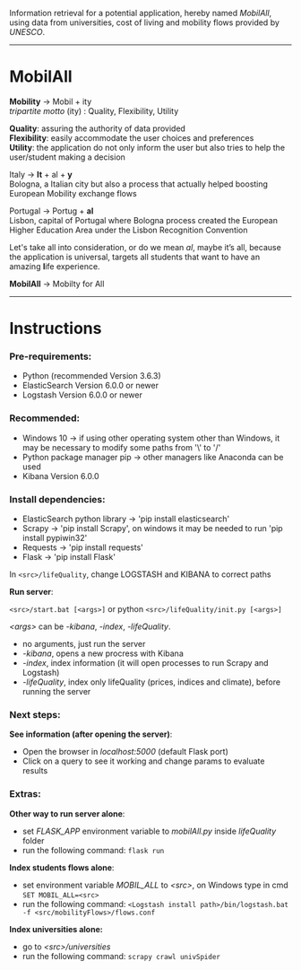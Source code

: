 Information retrieval for a potential application, hereby named _MobilAll_, using data from universities, cost of living and mobility flows provided by _UNESCO_.

---

# MobilAll

**Mobility** -> Mobil + ity  
_tripartite motto_ (ity) : Quality, Flexibility, Utility

**Quality**: assuring the authority of data provided  
**Flexibility**: easily accommodate the user choices and preferences  
**Utility**: the application do not only inform the user but also tries to help the user/student making a decision  

Italy -> **It** + al + **y**  
Bologna, a Italian city but also a process that actually helped boosting European Mobility exchange flows

Portugal -> Portug + **al**  
Lisbon, capital of Portugal where Bologna process created the European Higher Education Area under the Lisbon Recognition Convention

Let's take all into consideration, or do we mean _al_, maybe it’s all, because the application is universal, targets all students that want to have an amazing **l**ife experience.

**MobilAll** -> Mobilty for All


---

# Instructions

### Pre-requirements:
* Python (recommended Version 3.6.3)
* ElasticSearch Version 6.0.0 or newer
* Logstash Version 6.0.0 or newer

### Recommended:
* Windows 10 -> if using other operating system other than Windows, it may be necessary to modify some paths from '\\' to '/'
* Python package manager pip -> other managers like Anaconda can be used
* Kibana Version 6.0.0

### Install dependencies:
* ElasticSearch python library -> 'pip install elasticsearch'
* Scrapy -> 'pip install Scrapy', on windows it may be needed to run 'pip install pypiwin32'
* Requests -> 'pip install requests'
* Flask -> 'pip install Flask'

In `<src>/lifeQuality`, change LOGSTASH and KIBANA to correct paths

**Run server**:

`<src>/start.bat [<args>]` or python `<src>/lifeQuality/init.py [<args>]`

_\<args\>_ can be _-kibana_, _-index_, _-lifeQuality_.
* no arguments, just run the server
* _-kibana_, opens a new procress with Kibana
* _-index_, index information (it will open processes to run Scrapy and Logstash)
* _-lifeQuality_, index only lifeQuality (prices, indices and climate), before running the server

### Next steps:
**See information (after opening the server)**:
* Open the browser in _localhost:5000_ (default Flask port)
* Click on a query to see it working and change params to evaluate results

### Extras:
**Other way to run server alone**:
* set _FLASK_APP_ environment variable to _mobilAll.py_ inside _lifeQuality_ folder
* run the following command: `flask run`

**Index students flows alone**:
* set environment variable _MOBIL_ALL_ to _\<src\>_, on Windows type in cmd `SET MOBIL_ALL=<src>`
* run the following command: `<Logstash install path>/bin/logstash.bat -f <src/mobilityFlows>/flows.conf`

**Index universities alone:**
* go to _\<src\>/universities_
* run the following command: `scrapy crawl univSpider`
